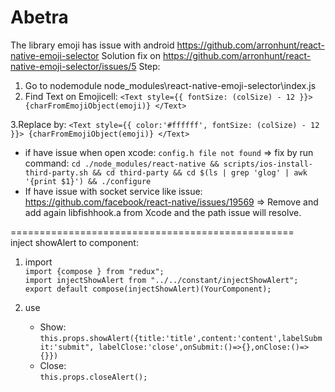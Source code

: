 # Abetra

The library emoji has issue with android
https://github.com/arronhunt/react-native-emoji-selector
Solution fix on https://github.com/arronhunt/react-native-emoji-selector/issues/5
Step:

1. Go to nodemodule
   node_modules\react-native-emoji-selector\index.js
2. Find Text on Emojicell:
   `<Text style={{ fontSize: (colSize) - 12 }}> {charFromEmojiObject(emoji)} </Text>`

3.Replace by:
`<Text style={{ color:'#ffffff', fontSize: (colSize) - 12 }}> {charFromEmojiObject(emoji)} </Text>`

- if have issue when open xcode: `config.h file not found`
  => fix by run command: `cd ./node_modules/react-native && scripts/ios-install-third-party.sh && cd third-party && cd $(ls | grep 'glog' | awk '{print $1}') && ./configure`
- If have issue with socket service like issue:
  https://github.com/facebook/react-native/issues/19569
  => Remove and add again libfishhook.a from Xcode and the path issue will resolve.

=================================================</br>
inject showAlert to component:</br>

1. import</br>
   `import {compose } from "redux";`</br>
   `import injectShowAlert from "../../constant/injectShowAlert";`</br>
   `export default compose(injectShowAlert)(YourComponent);`</br>

2. use</br>
   - Show:</br>
   `this.props.showAlert({title:'title',content:'content',labelSubmit:'submit", labelClose:'close',onSubmit:()=>{},onClose:()=>{}})`
   - Close:</br>
   `this.props.closeAlert();`
